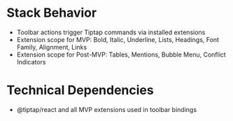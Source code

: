 # Stack Behavior

- Toolbar actions trigger Tiptap commands via installed extensions
- Extension scope for MVP: Bold, Italic, Underline, Lists, Headings, Font Family, Alignment, Links
- Extension scope for Post-MVP: Tables, Mentions, Bubble Menu, Conflict Indicators


# Technical Dependencies

- @tiptap/react and all MVP extensions used in toolbar bindings
